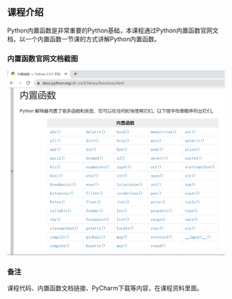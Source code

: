 课程介绍
-------

Python内置函数是非常重要的Python基础，本课程通过Python内置函数官网文档，以一个内置函数一节课的方式讲解Python内置函数。 

### 内置函数官网文档截图

![内置函数官网文档截图](内置函数官网文档截图.png  "内置函数官网文档截图")

### 备注

课程代码、内置函数文档链接、PyCharm下载等内容，在课程资料里面。
